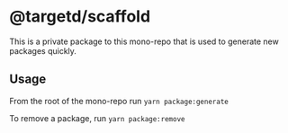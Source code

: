 # @targetd/scaffold

This is a private package to this mono-repo that is used to generate new packages quickly.

## Usage

From the root of the mono-repo run `yarn package:generate`

To remove a package, run `yarn package:remove`
